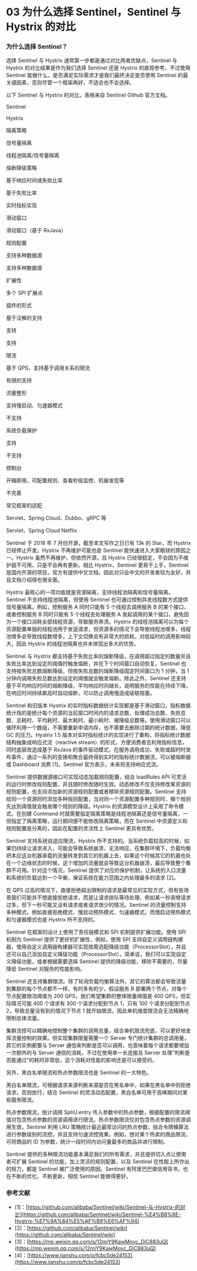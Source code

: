 # 03 为什么选择 Sentinel，Sentinel 与 Hystrix 的对比

### 为什么选择 Sentinel？

选择 Sentinel 与 Hystrix 通常第一步都是通过对比两者优缺点，Sentinel 与 Hystrix 的对比结果是作为我们选择 Sentinel 还是 Hystrix 的直观参考，不过使用 Sentinel 能做什么，是否满足实际需求才是我们最终决定是否使用 Sentinel 的最关键因素，否则尽管一个框架再好，不适合也不会选择。

以下 Sentinel 与 Hystrix 的对比，表格来自 Sentinel Github 官方文档。

Sentinel

Hystrix

隔离策略

信号量隔离

线程池隔离/信号量隔离

熔断降级策略

基于响应时间或失败比率

基于失败比率

实时指标实现

滑动窗口

滑动窗口（基于 RxJava）

规则配置

支持多种数据源

支持多种数据源

扩展性

多个 SPI 扩展点

插件的形式

基于注解的支持

支持

支持

限流

基于 QPS，支持基于调用关系的限流

有限的支持

流量整形

支持慢启动、匀速器模式

不支持

系统负载保护

支持

不支持

控制台

开箱即用，可配置规则、查看秒级监控、机器发现等

不完善

常见框架的适配

Servlet、Spring Cloud、Dubbo、gRPC 等

Servlet、Spring Cloud Netflix

Sentinel 于 2018 年 7 月份开源，截至本文写作之日已有 13k 的 Star，而 Hystrix 已经停止开发。Hystrix 不再维护可能也是 Sentinel 能快速进入大家眼球的原因之一。Hystrix 虽然不再维护，但依然开源，且 Hystrix 已经很稳定，不会因为不维护就不可用，只是不会再有更新。相比 Hystrix，Sentinel 更易于上手，Sentinel 是国内开源的项目，官方有提供中文文档，因此对只会中文的开发者较为友好，并且文档介绍得也很全面。

Hystrix 最核心的一项功能就是资源隔离，支持线程池隔离和信号量隔离。Sentinel 不支持线程池隔离，但使用 Sentinel 也可通过控制并发线程数方式提供信号量隔离。例如，控制服务 A 同时只能有 5 个线程去调用服务 B 的某个接口，或者控制服务 B 同时只能有 5 个线程去处理服务 A 发起调用的某个接口，避免因为一个接口消耗全部线程资源，导致服务奔溃。Hystrix 的线程池隔离可以为每个资源配置单独的线程池用于发送请求，但资源多的情况下会导致线程池增多，线程池增多会导致线程数增多，上下文切换会有非常大的损耗，对低延时的调用影响较大，因此 Hystrix 的线程池隔离也并未体现出多大的优势。

Sentinel 与 Hystrix 都支持基于失败比率的熔断降级，在调用超过指定的数量并且失败比率达到设定的阈值时触发熔断，并在下个时间窗口自动恢复。Sentinel 也支持按失败总数熔断降级，但按失败总数的熔断降级固定时间窗口为 1 分钟，当 1 分钟内调用失败总数达到设定的阈值就会触发熔断。除此之外，Sentinel 还支持基于平均响应时间的熔断降级，平均响应时间越长，说明服务的性能在持续下降，在响应时间持续飙高时自动熔断，可以防止调用慢造成级联阻塞。

Sentinel 和旧版本 Hystrix 的实时指标数据统计实现都是基于滑动窗口，指标数据统计指的是统计每个资源的当前窗口时间内的请求总数、处理成功总数、失败总数、总耗时、平均耗时、最大耗时、最小耗时、被降级总数等。使用滑动窗口可以循环利用一个数组，不需要重新申请内存，也不需要去删除过期的统计数据，降低 GC 的压力。Hystrix 1.5 版本对实时指标统计的实现进行了重构，将指标统计数据结构抽象成响应式流（reactive stream）的形式，方便消费者去利用指标信息，同时底层改造成基于 RxJava 的事件驱动模式，在服务调用成功、失败或超时时发布事件，通过一系列的变换和聚合最终得到实时的指标统计数据流，可以被熔断器或 Dashboard 消费 \[1\]。Sentinel 官方表示，未来将支持响应式流。

Sentinel 提供数据源接口可实现动态加载规则配置，结合 loadRules API 可灵活的运行时修改规则配置，并且随时修改随时生效。动态修改不仅支持修改某资源的规则配置，也支持添加新的资源规则配置或者移除资源规则配置。Sentinel 支持给同一个资源同时添加多种规则配置，当对同一个资源配置多种规则时，哪个规则先达到阈值就会触发哪个规则的降级。Hystrix 的资源模型设计上采用了命令模式，在创建 Command 时就需要指定隔离策略是线程池隔离还是信号量隔离，一但指定了隔离策略，运行期间便不能修改隔离策略，而在 Sentinel 中资源定义和规则配置是分离的，因此在配置的灵活性上 Sentinel 更具有优势。

Sentinel 支持系统自适应限流，Hystrix 所不支持的。当系统负载较高的时候，如果仍持续让请求进入，可能会导致系统崩溃，无法响应。在集群环境下，负载均衡把本应这台机器承载的流量转发到其它的机器上去，如果这个时候其它的机器也处在一个边缘状态的时候，这个增加的流量就会导致这台机器崩溃，最后导致整个集群不可用。针对这个情况，Sentinel 提供了对应的保护机制，让系统的入口流量和系统的负载达到一个平衡，保证系统在能力范围之内处理最多的请求 \[2\]。

在 QPS 过高的情况下，直接拒绝超出限制的请求是最常见的实现方式，但有些场景我们可能并不想直接拒绝请求，而是让请求排队等待处理，例如某一秒突增请求过多，但下一秒可能又没有请求或者请求很少的情况。Sentinel 的流量控制支持多种模式，例如直接拒绝模式、慢启动预热模式、匀速器模式。而慢启动预热模式和匀速器模式也是 Hystrix 所不支持的。

Sentinel 在框架的设计上使用了责任链模式和 SPI 机制提供扩展功能。使用 SPI 机制为 Sentinel 提供了更好的扩展性，例如，使用 SPI 支持自定义调用链构建器，使用自定义调用链构建器可实现按需选配降级功能（ProcessorSlot），并且还可以自己添加自定义降级功能（ProcessorSlot）。简单说，我们可以实现自定义降级功能，或者根据需要选择 Sentinel 提供的降级功能，移除不需要的，尽量降低 Sentinel 对服务的性能影响。

Sentinel 还支持集群限流。除了轮询负载均衡算法外，其它的算法都会导致流量到集群的每个节点都不一样，有的多有的少，假设服务 B 部署两个节点，对每个节点配置限流阈值为 200 QPS，我们希望集群的整体限量阈值是 400 QPS，但实际情况可能 400 个请求有 300 个请求分配到节点 1，只有 100 个请求分配到节点 2，导致总量没有到的情况下节点 1 就开始限流，因此单机维度限流会无法精确地限制总体流量。

集群流控可以精确地控制整个集群的调用总量，结合单机限流兜底，可以更好地发挥流量控制的效果。但实现集群限量需要一个 Server 专门统计集群的总调用量，其它的实例都要与 Server 通信来判断是否可以调用，也意味着每个请求都要增加一次额外的与 Server 通信的消耗，不过在使用单一长连接且 Server 处理“判断是否能通过”的耗时非常低，这个消耗对性能的影响还是可以接受的。

另外，黑白名单限流和热点参数限流也是 Sentinel 的一大特色。

黑白名单限流，可根据请求来源判断来源是否在黑名单中，如果在黑名单中则拒绝请求，否则放行，结合 Sentinel 的灵活动态配置，黑白名单可用于高峰期间对某些服务限流。

热点参数限流，统计调用 SphU.entry 传入参数中的热点参数，根据配置的限流阈值对包含热点参数的资源调用进行限流。热点参数限流仅对包含热点参数的资源调用生效，Sentinel 利用 LRU 策略统计最近最常访问的热点参数，结合令牌桶算法进行参数级别的流控，并且支持匀速流控效果。例如，想对某个热卖的商品限流，可将商品的 ID 为参数，统计一段时间内访问量最多的商品并进行限制。

Sentinel 提供的多种限流功能基本满足我们的所有需求，并且提供切入点让使用者可扩展 Sentinel 的功能，加上灵活的规则配置，以及 Sentinel 在性能上所作出的努力，都是 Sentinel 被广泛使用的原因。Sentinel 有阿里巴巴做信用背书，也在不断的优化、不断更新，相信 Sentinel 能做得更好。

### 参考文献

- \[1\]：[https://github.com/alibaba/Sentinel/wiki/Sentinel-与-Hystrix-的对比](https://github.com/alibaba/Sentinel/wiki/Sentinel-%E4%B8%8E-Hystrix-%E7%9A%84%E5%AF%B9%E6%AF%94)
- \[2\]：[https://github.com/alibaba/Sentinel/wiki](https://github.com/alibaba/Sentinel/wiki)
- \[3\]：[https://mp.weixin.qq.com/s/12mjY9KawMoyc_DjC883uQ](https://mp.weixin.qq.com/s/12mjY9KawMoyc_DjC883uQ)
- \[4\]：[https://www.jianshu.com/p/fcbc5de24153](https://www.jianshu.com/p/fcbc5de24153)
